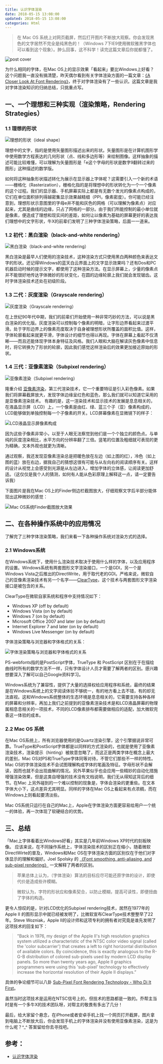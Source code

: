 ```yaml
---
title: 认识字体渲染
date: 2018-05-15 13:08:00
updated: 2018-05-15 13:08:00
categories: Html
---
```


>在 Mac OS 系统上对网页截屏，然后打开图片不断放大观察。你会发现黑色的文字居然不完全是纯黑色的！（Windows 7下IE9使用微软雅黑字体也可以看到这个现象）。肿么回事，这不科学！读完这篇文章后你就都懂了。

![post cover](https://ksmx.me/content/images/2013/09/cover.png)

为什么相同的字体，在Mac OS上的显示效果「看起来」要比Windows上好看？这个问题我一直没有搞清楚，昨天偶尔看到有关字体渲染方面的一篇文章：[《A Closer Look At Font Rendering》](http://www.smashingmagazine.com/2012/04/24/a-closer-look-at-font-rendering/)，终于对字体渲染有了一些认识。这篇文章是我对字体渲染知识的归纳总结，只挑重点写。

## 一、一个理想和三种实现（渲染策略，Rendering Strategies）

### 1.1 理想的形状

![理想的形状（ideal shape）](https://ksmx.me/content/images/2013/09/ideal_shape.png)

理想中的文字，指的是使用矢量图形描述出来的形状。矢量图形是在计算机图形学中使用数学方程表达的几何形状（点、线和多边形等）来绘制图像。这样抽象的描述可能比较难懂，可以理解为矢量图形是「e这个字母的形状是数字9翻转过来的图形」这种描述的数学版。

如何将这种抽象形状描述转化为展示在显示器上字体呢？这需要引入一个新的术语——栅格化（Rasterization），栅格化指的是将理想中的形状转化为一个一个像素的这个过程。我们的显示器、手机屏幕实际上都是有无数个发光的像素点构成的，它们在单位面积排列得越密集显示效果越精细（PPI，像素密度）。你可能已经注意到，理想形状示意图里的字母e并不能和灰色的网格（可以理解为像素点）对应起来，尤其是曲线的边缘，只占了网格的一部分。由于我们所能控制的最小单位就是像素，便造成了理想和现实间的差距，如何让以像素为基础的屏幕更好的表达我们理想中的文字形状，牛X的前辈们发明了三种字体渲染策略，后面一一道来。


### 1.2 初代：黑白渲染（black-and-white rendering）

![黑白渲染（black-and-white rendering）](https://ksmx.me/content/images/2013/09/black_and_white_rendering.png)

黑白渲染是最早人们使用的渲染技术，这种渲染方式只使用黑白两种颜色来表达文字的形状。还记得Windows的蓝天白云界面上的文字显示效果吗？还有Dos和PC机器启动时候的提示文字，都使用了这种渲染方法。在显示屏幕上，少量的像素点并不能很好地传达字体微妙的形状变化，在圆的边缘轮廓上我们就会发现锯齿。这时字体渲染技术还处在初级阶段。

### 1.3 二代：灰度渲染（Grayscale rendering）

![灰度渲染（Grayscale rendering）](https://ksmx.me/content/images/2013/09/grayscale_rendering.png)

在上世纪90年代中期，我们的前辈们开始使用一种非常巧妙的方法，可以说是黑白渲染的优化版。灰度渲染可以控制每个像素的明暗，让字形边界看起来过渡平滑。处于字形边界上的像素亮度取决于自身被理想形状所覆盖的面积比值。这样，字体轮廓看起来就更平滑，字体设计的细节也得以再现。字体在屏幕上看起不仅清晰——而且还能体现字体本身特征及风格。我们人眼和大脑在解读灰色像素中信息时，将它转换为了形状的轮廓，因此我们感觉这样渲染后的效果更加接近原始的形状。

### 1.4 三代：亚像素渲染（Subpixel rendering）

![亚像素渲染（Subpixel rendering）](https://ksmx.me/content/images/2013/09/subpixel_rendering.png)

隆重介绍 [亚像素渲染](http://en.wikipedia.org/wiki/Subpixel_rendering)，第三代渲染技术，它一个重要特征是引入彩色像素。如果我们将屏幕截屏放大，发现字体边缘呈红色和蓝色，那么我们就可以知道它采用的是亚像素渲染技术。 有趣的是，这一渲染技术和显示技术的发展是息息相关的，在液晶显示屏（LCD）上，一个像素是由红、绿、蓝三个子（亚）像素构成的，LCD能够做到单独控制每一个子像素的开关。LCD屏幕像素在显微镜下的样子：

![LCD液晶显示屏像素构成](https://ksmx.me/content/images/2013/09/lcd_display.png)

因为这些子像素非常小，以至于人眼无法察觉到他们是一个个独立的颜色点。与单纯的灰度渲染相比，水平方向的分辨率翻了三倍。竖笔的位置及粗细就可表现的更为精确，文本外观也就更为清晰。

通过观察，我还发现亚像素渲染总是把暖色放在左边（如上图的红），冷色（如上图的蓝）放在右边，据我自己的猜想这很有可能与从左向右的阅读顺序有关。这样的设计从视觉上会感受到光源是从左边进入，增加字体的立体感，让阅读更加舒适。（这仅仅是我个人的猜测，如何有人能从色彩原理上解释这一点，请一定要告诉我）

下面图片是我在Mac OS上的Finder侧边栏截图放大，仔细观察文字后半部分能体现出这种微妙的感觉：

![Mac OS系统Finder截图放大效果](https://ksmx.me/content/images/2013/09/mac_os_screenshot.png)

## 二、在各种操作系统中的应用情况

了解完了三种字体渲染策略，我们来看一下各种操作系统对渲染方式的选择。

### 2.1 Windows系统

在Windows系统下，使用什么渲染技术取决于使用什么样的字体，以及应用程序的设置。Windows系统有两套图形文字渲染接口，一个是GDI，另一个是Windows Vista之后推出的DirectWrite，用于取代老的GDI。严格来说，微软自己的亚像素渲染技术有另一个名字——[ClearType](http://en.wikipedia.org/wiki/ClearType)，这个技术与两套图形文字渲染接口是被包含的关系。

ClearType在微软自家系统和程序中支持情况如下：

* Windows XP (off by default)
* Windows Vista (on by default)
* Windows 7 (on by default)
* Microsoft Office 2007 and later (on by default)
* Internet Explorer 7 and later (on by default)
* Windows Live Messenger (on by default)

字体渲染策略与浏览器和字体格式的关系：

![字体渲染策略与浏览器和字体格式的关系](https://ksmx.me/content/images/2013/09/font_rendering_browser_support.png)

PS-webfonts指的是PostScript字体，TrueType 和 PostScript 区别在于在描绘曲线时所有的数学方法不一样，只有字体设计人员才需要了解两者的区别。感兴趣想要深入了解可以自己Google资料学习。

Windows系统为了兼容性，提供了大量的选择权给应用程序和系统，最终的结果是在Windows系统上的文字阅读体验不够统一，有的地方看上去不错，有的却无法直视。这和Windows系统整体的生态环境是息息相关的，它需要支持各种各样的屏幕和分辨率，再加上我们之前提到的亚像素渲染技术是和LCD液晶屏幕的物理属相息息相关的一项技术，不同的LCD像素排布都需要做相应的适配，加大微软完善这一体验的成本。

### 2.2 Mac OS 系统

在Mac OS系统上，所有浏览器使用的是Quartz渲染引擎，这个引擎据说非常可靠。TrueType和PostScript字体都是以同样的方式渲染的，也就是使用了亚像素渲染技术，渲染提示（hinting）被故意忽略了，而这正是两类字体在概念上最大的差别，Mac OS对PS和TrueType字体同等对待，不管它们那些不一样的特性。Mac OS的字体渲染技术不会试图理解构成字体的笔画及特征。字母形状不会解读，因而也就不会出现曲解的情况。另外苹果似乎也会应用一些精妙的自动化措施增强渲染效果，但是这类自增强的技术没有文档说明，我们无从得知这背后的细节。在Mac 上另外碰到的一个难以控制的现象是，字体会渲染的更重些。在文本字体大小下，这点差异尤其明显。同样的字体在Mac OS上看起来有点浓稠，而在Windows上则看起要清淡些。

Mac OS系统只运行在自己的Mac上，Apple在字体渲染方面更容易给用户一个统一的体验，再一次体现了软硬结合的优势。

## 三、总结

「Mac上字体看着比Windows好看」其实是几年前Windows XP时代的刻板映像。 应该来说，在不同操作系统上，字体渲染技术的区别正在缩小，随着微软DirectWirte的普及，Windows和Mac OS在字体渲染方面的区别仅在于他们对字体显示的理解和偏好。Joel Spolsky 的 [《Font smoothing, anti-aliasing, and sub-pixel rendering》](http://www.joelonsoftware.com/items/2007/06/12.html) 一文解释了两者的区别。

> 苹果总体上认为，（字体渲染）算法的目标应尽可能还原字体的设计，即使代价是造成些许模糊。

> 微软认为，字符的形状应和像素契合，以防止模糊，提高可读性，即便扭曲了字体的构造。

更令人惊叹的是，针对LCD优化的Subpixel rendering技术，居然在1977年的Apple II 的图形显示中就已经被发明了，比微软宣布ClearType技术整整早了22年。Steve Wozniak，Apple II的设计师和这项专利的拥有者对究竟是谁先发明了这项技术的回复如下：

>"Back in 1976, my design of the Apple II's high resolution graphics system utilized a characteristic of the NTSC color video signal (called the 'color subcarrier') that creates a left to right horizontal distribution of available colors. By coincidence, this is exactly analogous to the R-G-B distribution of colored sub-pixels used by modern LCD display panels. So more than twenty years ago, Apple II graphics programmers were using this 'sub-pixel' technology to effectively increase the horizontal resolution of their Apple II displays.”

具体的争论细节可以八卦 [Sub-Pixel Font Rendering Technology - Who Di It First](https://www.grc.com/ctwho.htm)。

虽然当时这项技术是运用在NTSC信号上的，但技术的思路都是一致的。乔帮主当时是有一个多牛X的技术团队呀，对帮主的敬畏有多出了几分！

最后，给大家留个悬念，在iPhone或者安卓手机上找一个网页打开截屏，图片拿到电脑上不断放大后，你会发现手机上的字体渲染并没有使用亚像素渲染，这是为什么呢？^_^ 答案留给你去寻找吧。


## 参考：
- [认识字体渲染](https://ksmx.me/understanding-font-rendering/)